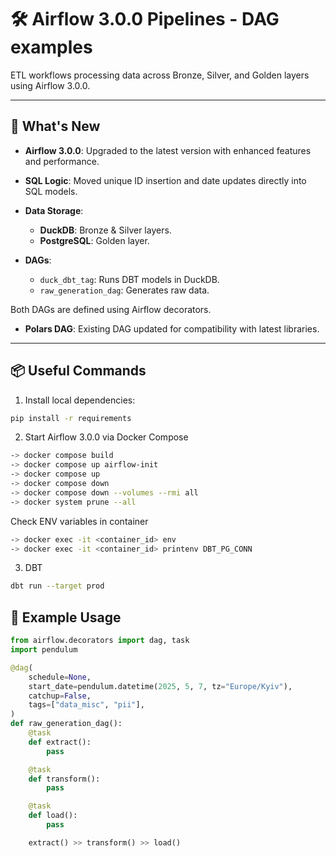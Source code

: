# 🛠️ Airflow 3.0.0 Pipelines - DAG examples

ETL workflows processing data across Bronze, Silver, and Golden layers using Airflow 3.0.0.

---

## 🔧 What's New

- **Airflow 3.0.0**: Upgraded to the latest version with enhanced features and performance.

- **SQL Logic**: Moved unique ID insertion and date updates directly into SQL models.

- **Data Storage**:
    - **DuckDB**: Bronze & Silver layers.
    - **PostgreSQL**: Golden layer.

- **DAGs**:
    - `duck_dbt_tag`: Runs DBT models in DuckDB.
    - `raw_generation_dag`: Generates raw data.

Both DAGs are defined using Airflow decorators.

- **Polars DAG**: Existing DAG updated for compatibility with latest libraries.

---

## 📦 Useful Commands

1. Install local dependencies:

```bash
pip install -r requirements

```

2. Start Airflow 3.0.0 via Docker Compose
```bash
-> docker compose build
-> docker compose up airflow-init
-> docker compose up
-> docker compose down
-> docker compose down --volumes --rmi all
-> docker system prune --all
```

Check ENV variables in container
```bash
-> docker exec -it <container_id> env
-> docker exec -it <container_id> printenv DBT_PG_CONN

```

3. DBT
```bash
dbt run --target prod
```

## 🧪 **Example Usage**

```python
from airflow.decorators import dag, task
import pendulum

@dag(
    schedule=None,
    start_date=pendulum.datetime(2025, 5, 7, tz="Europe/Kyiv"),
    catchup=False,
    tags=["data_misc", "pii"],
)
def raw_generation_dag():
    @task
    def extract():
        pass

    @task
    def transform():
        pass

    @task
    def load():
        pass

    extract() >> transform() >> load()
